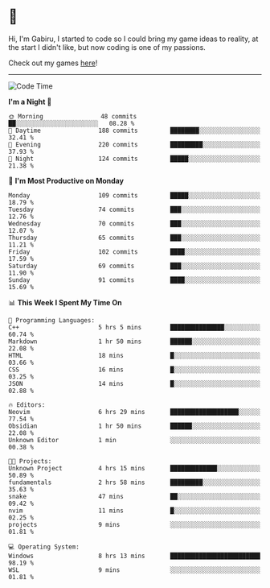 # 🐀

Hi, I'm Gabiru, I started to code so I could bring my game ideas to reality, at the start I didn't like, but now coding is one of my passions.

Check out my games [here](https://gabiru.art/projetos/)!

---

<!--START_SECTION:waka-->
![Code Time](http://img.shields.io/badge/Code%20Time-333%20hrs%2026%20mins-blue)

**I'm a Night 🦉** 

```text
🌞 Morning                48 commits          ██░░░░░░░░░░░░░░░░░░░░░░░   08.28 % 
🌆 Daytime                188 commits         ████████░░░░░░░░░░░░░░░░░   32.41 % 
🌃 Evening                220 commits         █████████░░░░░░░░░░░░░░░░   37.93 % 
🌙 Night                  124 commits         █████░░░░░░░░░░░░░░░░░░░░   21.38 % 
```
📅 **I'm Most Productive on Monday** 

```text
Monday                   109 commits         █████░░░░░░░░░░░░░░░░░░░░   18.79 % 
Tuesday                  74 commits          ███░░░░░░░░░░░░░░░░░░░░░░   12.76 % 
Wednesday                70 commits          ███░░░░░░░░░░░░░░░░░░░░░░   12.07 % 
Thursday                 65 commits          ███░░░░░░░░░░░░░░░░░░░░░░   11.21 % 
Friday                   102 commits         ████░░░░░░░░░░░░░░░░░░░░░   17.59 % 
Saturday                 69 commits          ███░░░░░░░░░░░░░░░░░░░░░░   11.90 % 
Sunday                   91 commits          ████░░░░░░░░░░░░░░░░░░░░░   15.69 % 
```


📊 **This Week I Spent My Time On** 

```text
💬 Programming Languages: 
C++                      5 hrs 5 mins        ███████████████░░░░░░░░░░   60.74 % 
Markdown                 1 hr 50 mins        ██████░░░░░░░░░░░░░░░░░░░   22.08 % 
HTML                     18 mins             █░░░░░░░░░░░░░░░░░░░░░░░░   03.66 % 
CSS                      16 mins             █░░░░░░░░░░░░░░░░░░░░░░░░   03.25 % 
JSON                     14 mins             █░░░░░░░░░░░░░░░░░░░░░░░░   02.88 % 

🔥 Editors: 
Neovim                   6 hrs 29 mins       ███████████████████░░░░░░   77.54 % 
Obsidian                 1 hr 50 mins        ██████░░░░░░░░░░░░░░░░░░░   22.08 % 
Unknown Editor           1 min               ░░░░░░░░░░░░░░░░░░░░░░░░░   00.38 % 

🐱‍💻 Projects: 
Unknown Project          4 hrs 15 mins       █████████████░░░░░░░░░░░░   50.89 % 
fundamentals             2 hrs 58 mins       █████████░░░░░░░░░░░░░░░░   35.63 % 
snake                    47 mins             ██░░░░░░░░░░░░░░░░░░░░░░░   09.42 % 
nvim                     11 mins             █░░░░░░░░░░░░░░░░░░░░░░░░   02.25 % 
projects                 9 mins              ░░░░░░░░░░░░░░░░░░░░░░░░░   01.81 % 

💻 Operating System: 
Windows                  8 hrs 13 mins       █████████████████████████   98.19 % 
WSL                      9 mins              ░░░░░░░░░░░░░░░░░░░░░░░░░   01.81 % 
```


<!--END_SECTION:waka-->
